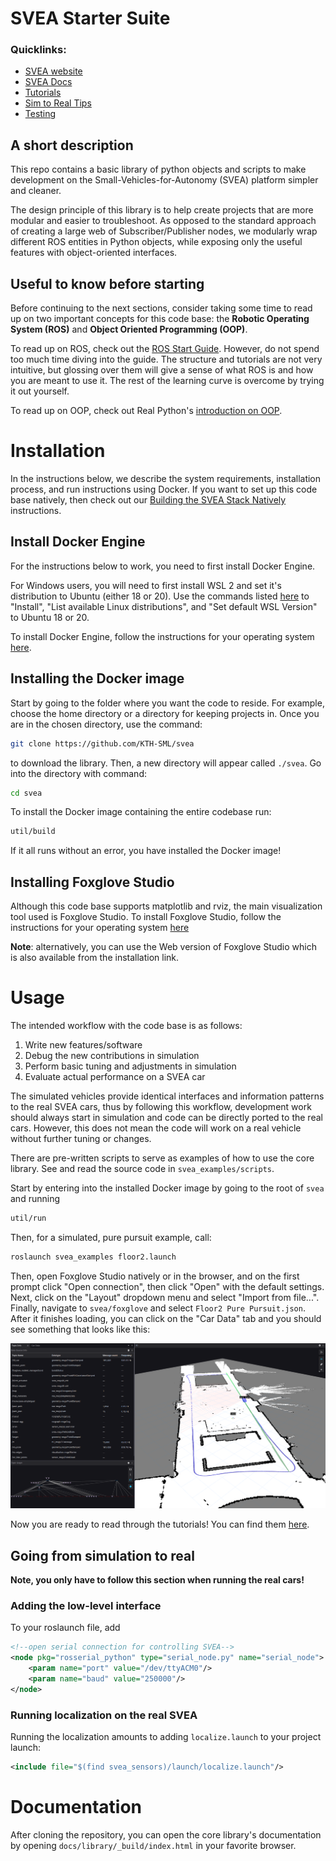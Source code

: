 # SVEA Starter Suite

### Quicklinks:
- [SVEA website](https://svea.eecs.kth.se)
- [SVEA Docs](https://kth-sml.github.io/svea)
- [Tutorials](https://kth-sml.github.io/svea/tutorials/0_intro)
- [Sim to Real Tips](https://github.com/KTH-SML/svea#going-from-simulation-to-real)
- [Testing](https://github.com/KTH-SML/svea#testing)

## A short description
This repo contains a basic library of python objects and scripts to make
development on the Small-Vehicles-for-Autonomy (SVEA) platform simpler
and cleaner.

The design principle of this library is to help create projects that are
more modular and easier to troubleshoot. As opposed to the standard
approach of creating a large web of Subscriber/Publisher nodes, we modularly
wrap different ROS entities in Python objects, while exposing only the useful
features with object-oriented interfaces.

## Useful to know before starting
Before continuing to the next sections, consider taking some time to read up on
two important concepts for this code base: the **Robotic Operating System (ROS)**
and **Object Oriented Programming (OOP)**.

To read up on ROS, check out the
[ROS Start Guide](http://wiki.ros.org/ROS/StartGuide). However, do not spend
too much time diving into the guide. The structure and tutorials are not very
intuitive, but glossing over them will give a sense of what ROS is and how you
are meant to use it. The rest of the learning curve is overcome by trying it out
yourself.

To read up on OOP, check out Real Python's
[introduction on OOP](https://realpython.com/python3-object-oriented-programming/).

# Installation

In the instructions below, we describe the system requirements, installation
process, and run instructions using Docker. If you want to set up this code
base natively, then check out our [Building the SVEA Stack Natively](https://github.com/KTH-SML/svea/blob/docs/docs/development/native_build.md)
instructions.

## Install Docker Engine
For the instructions below to work, you need to first install Docker Engine.

For Windows users, you will need to first install WSL 2 and set it's distribution to
Ubuntu (either 18 or 20). Use the commands listed [here](https://learn.microsoft.com/en-us/windows/wsl/basic-commands#list-available-linux-distributions)
to "Install", "List available Linux distributions", and "Set default WSL Version" to
Ubuntu 18 or 20.

To install Docker Engine, follow the instructions for your operating system
[here](https://docs.docker.com/engine/).

## Installing the Docker image
Start by going to the folder where you want the code to reside.
For example, choose the home directory or a directory for keeping projects in.
Once you are in the chosen directory, use the command:

```bash
git clone https://github.com/KTH-SML/svea
```

to download the library. Then, a new directory will appear called
`./svea`. Go into the directory with command:

```bash
cd svea
```

To install the Docker image containing the entire codebase run:

```bash
util/build
```

If it all runs without an error, you have installed the Docker image!

## Installing Foxglove Studio
Although this code base supports matplotlib and rviz, the main visualization
tool used is Foxglove Studio. To install Foxglove Studio, follow the instructions
for your operating system [here](https://foxglove.dev/download)

**Note**: alternatively, you can use the Web version of Foxglove Studio which is
also available from the installation link.

# Usage
The intended workflow with the code base is as follows:
1. Write new features/software
2. Debug the new contributions in simulation
3. Perform basic tuning and adjustments in simulation
4. Evaluate actual performance on a SVEA car

The simulated vehicles provide identical interfaces and information patterns
to the real SVEA cars, thus by following this workflow, development work
should always start in simulation and code can be directly ported to the real
cars. However, this does not mean the code will work on a
real vehicle without further tuning or changes.

There are pre-written scripts to serve as examples of how to use the
core library. See and read the source code in
`svea_examples/scripts`.

Start by entering into the installed Docker image by going to the root of `svea`
and running

```bash
util/run
```

Then, for a simulated, pure pursuit example, call:

```bash
roslaunch svea_examples floor2.launch
```

Then, open Foxglove Studio natively or in the browser, and on the first prompt
click "Open connection", then click "Open" with the default settings. Next,
click on the "Layout" dropdown menu and select "Import from file...". Finally,
navigate to `svea/foxglove` and select `Floor2 Pure Pursuit.json`. After it
finishes loading, you can click on the "Car Data" tab and you should see
something that looks like this:

![purepursuit_foxglove](docs/media/foxglove_pure_pursuit.png)

Now you are ready to read through the tutorials! You can find them
[here](https://kth-sml.github.io/svea/tutorials/0_intro).

## Going from simulation to real

**Note, you only have to follow this section when running the real cars!**

### Adding the low-level interface

To your roslaunch file, add

```xml
<!--open serial connection for controlling SVEA-->
<node pkg="rosserial_python" type="serial_node.py" name="serial_node">
    <param name="port" value="/dev/ttyACM0"/>
    <param name="baud" value="250000"/>
</node>
```

### Running localization on the real SVEA

Running the localization amounts to adding `localize.launch` to your project launch:

```xml
<include file="$(find svea_sensors)/launch/localize.launch"/>
```

# Documentation
After cloning the repository, you can open the core library's documentation by opening `docs/library/_build/index.html` in your favorite browser.

